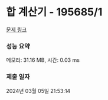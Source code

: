 # 합 계산기 - 195685/1 

[문제 링크](https://level.goorm.io/exam/195685/%ED%95%A9-%EA%B3%84%EC%82%B0%EA%B8%B0/quiz/1) 

### 성능 요약

메모리: 31.16 MB, 시간: 0.03 ms

### 제출 일자

2024년 03월 05일 21:53:14

